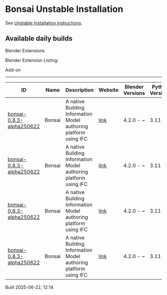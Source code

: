 # Bonsai Unstable Installation

See [Unstable Installation instructions](https://docs.bonsaibim.org/guides/development/installation.html#unstable-installation).

## Available daily builds

Blender Extensions


Blender Extension Listing:

Add-on

---

| ID | Name | Description | Website | Blender Versions | Python Versions | Platforms | Size |
| --- | --- | --- | --- | --- | --- | --- | --- |
| [bonsai-0.8.3-alpha250622](https://github.com/IfcOpenShell/IfcOpenShell/releases/download/bonsai-0.8.3-alpha2506221210/bonsai_py311-0.8.3-alpha250622-macos-arm64.zip?repository=https://raw.githubusercontent.com/IfcOpenShell/bonsai_unstable_repo/main/index.json&blender_version_min=4.2.0&platforms=macos-arm64&python_versions=3.11) | Bonsai | A native Building Information Model authoring platform using IFC | [link](https://bonsaibim.org/) | 4.2.0 - ~ | 3.11 | macos-arm64 | 104.2MB |
| [bonsai-0.8.3-alpha250622](https://github.com/IfcOpenShell/IfcOpenShell/releases/download/bonsai-0.8.3-alpha2506221210/bonsai_py311-0.8.3-alpha250622-macos-x64.zip?repository=https://raw.githubusercontent.com/IfcOpenShell/bonsai_unstable_repo/main/index.json&blender_version_min=4.2.0&platforms=macos-x64&python_versions=3.11) | Bonsai | A native Building Information Model authoring platform using IFC | [link](https://bonsaibim.org/) | 4.2.0 - ~ | 3.11 | macos-x64 | 102.2MB |
| [bonsai-0.8.3-alpha250622](https://github.com/IfcOpenShell/IfcOpenShell/releases/download/bonsai-0.8.3-alpha2506221210/bonsai_py311-0.8.3-alpha250622-linux-x64.zip?repository=https://raw.githubusercontent.com/IfcOpenShell/bonsai_unstable_repo/main/index.json&blender_version_min=4.2.0&platforms=linux-x64&python_versions=3.11) | Bonsai | A native Building Information Model authoring platform using IFC | [link](https://bonsaibim.org/) | 4.2.0 - ~ | 3.11 | linux-x64 | 110.7MB |
| [bonsai-0.8.3-alpha250622](https://github.com/IfcOpenShell/IfcOpenShell/releases/download/bonsai-0.8.3-alpha2506221210/bonsai_py311-0.8.3-alpha250622-windows-x64.zip?repository=https://raw.githubusercontent.com/IfcOpenShell/bonsai_unstable_repo/main/index.json&blender_version_min=4.2.0&platforms=windows-x64&python_versions=3.11) | Bonsai | A native Building Information Model authoring platform using IFC | [link](https://bonsaibim.org/) | 4.2.0 - ~ | 3.11 | windows-x64 | 84.4MB |

Built 2025-06-22, 12:14